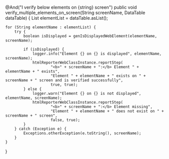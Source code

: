 @And("I verify below elements on {string} screen")
public void verify_multiple_elements_on_screen(String screenName, DataTable dataTable) {
    List<String> elementList = dataTable.asList();

    for (String elementName : elementList) {
        try {
            boolean isDisplayed = genIsDisplayedWebElement(elementName, screenName);

            if (isDisplayed) {
                logger.info("Element {} on {} is displayed", elementName, screenName);
                htmlReporterWebClassInstance.reportStep(
                        "<b>" + screenName + ":</b> Element " + elementName + " exists",
                        "Element " + elementName + " exists on " + screenName + " screen and is verified successfully",
                        true, true);
            } else {
                logger.warn("Element {} on {} is not displayed", elementName, screenName);
                htmlReporterWebClassInstance.reportStep(
                        "<b>" + screenName + ":</b> Element missing",
                        "Element " + elementName + " does not exist on " + screenName + " screen",
                        false, true);
            }
        } catch (Exception e) {
            Exceptions.otherException(e.toString(), screenName);
        }
    }
}

